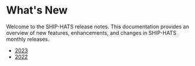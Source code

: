 # What's New

Welcome to the SHIP-HATS release notes. This documentation provides an overview of new features, enhancements, and changes in SHIP-HATS monthly releases.

- [2023](./whats-new/2023.md)
- [2022](./whats-new/2022.md)

<!--

- [March 2023](./whats-new/march-2023.md)
- [February 2023](./whats-new/february-2023.md)
- [January 2023](./whats-new/january-2023.md)
- [November 2022](./whats-new/november-2022.md)
- [October 2022](./whats-new/october-2022.md)
- [September 2022](./whats-new/september-2022.md)

-->